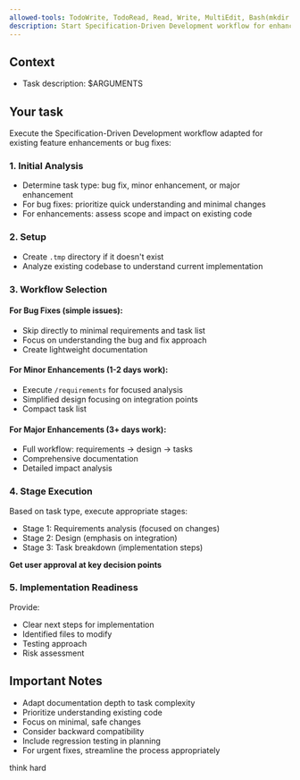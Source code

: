 ```yaml
---
allowed-tools: TodoWrite, TodoRead, Read, Write, MultiEdit, Bash(mkdir:*), Grep, Glob, Task
description: Start Specification-Driven Development workflow for enhancement or bug fix tasks
---
```


## Context

- Task description: $ARGUMENTS

## Your task

Execute the Specification-Driven Development workflow adapted for existing feature enhancements or bug fixes:

### 1. Initial Analysis

- Determine task type: bug fix, minor enhancement, or major enhancement
- For bug fixes: prioritize quick understanding and minimal changes
- For enhancements: assess scope and impact on existing code

### 2. Setup

- Create `.tmp` directory if it doesn't exist
- Analyze existing codebase to understand current implementation

### 3. Workflow Selection

#### For Bug Fixes (simple issues):

- Skip directly to minimal requirements and task list
- Focus on understanding the bug and fix approach
- Create lightweight documentation

#### For Minor Enhancements (1-2 days work):

- Execute `/requirements` for focused analysis
- Simplified design focusing on integration points
- Compact task list

#### For Major Enhancements (3+ days work):

- Full workflow: requirements → design → tasks
- Comprehensive documentation
- Detailed impact analysis

### 4. Stage Execution

Based on task type, execute appropriate stages:

- Stage 1: Requirements analysis (focused on changes)
- Stage 2: Design (emphasis on integration)
- Stage 3: Task breakdown (implementation steps)

**Get user approval at key decision points**

### 5. Implementation Readiness

Provide:

- Clear next steps for implementation
- Identified files to modify
- Testing approach
- Risk assessment

## Important Notes

- Adapt documentation depth to task complexity
- Prioritize understanding existing code
- Focus on minimal, safe changes
- Consider backward compatibility
- Include regression testing in planning
- For urgent fixes, streamline the process appropriately

think hard
